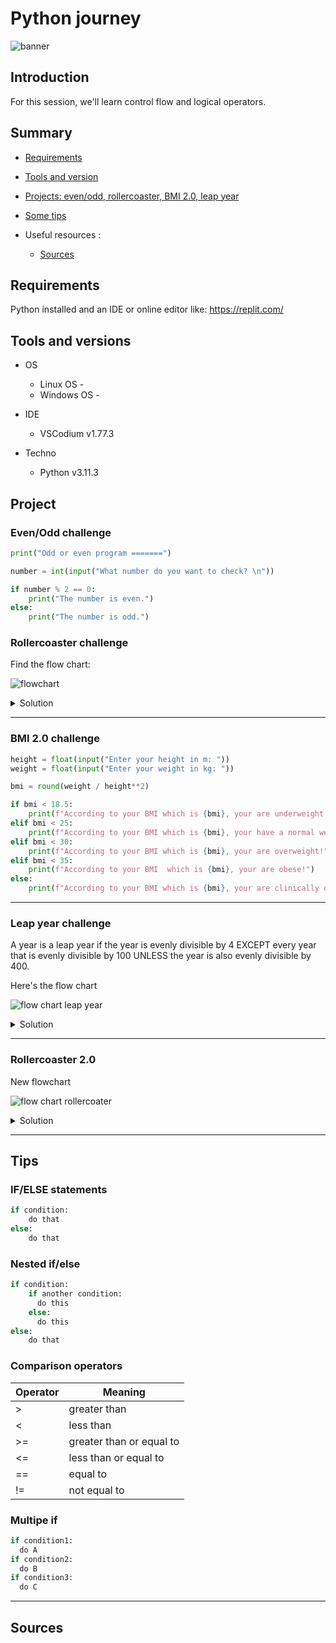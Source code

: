 # Python journey

![banner](./__docs__/media/banner.png)

## Introduction

For this session, we'll learn control flow and logical operators.

## Summary

- [Requirements](#requirements)
- [Tools and version](#tools-and-versions)
- [Projects: even/odd, rollercoaster, BMI 2.0, leap year](#project)
- [Some tips](#tips)

- Useful resources :

  - [Sources](#sources)

## Requirements

Python installed and an IDE or online editor like: <https://replit.com/>

## Tools and versions

- OS

  - Linux OS -
  - Windows OS -

- IDE

  - VSCodium v1.77.3

- Techno
  - Python v3.11.3

## Project

### Even/Odd challenge

```python
print("Odd or even program =======")

number = int(input("What number do you want to check? \n"))

if number % 2 == 0:
    print("The number is even.")
else:
    print("The number is odd.")
```

### Rollercoaster challenge

Find the flow chart:

![flowchart](./__docs__/flowchart.png)

<details>

<summary>Solution</summary>

```python
if height > 120:
    print("You can ride the rollercoaster!")
    age= int(input("What is your age ?"))

    if age <= 18:
        print("The ticket price is $7.")
    else:
        print("The ticket price is $12.")
else:
    print("Sorry, you have to grow taller before you can ride.")
```
</details>

---
### BMI 2.0 challenge

```python
height = float(input("Enter your height in m: "))
weight = float(input("Enter your weight in kg: "))

bmi = round(weight / height**2)

if bmi < 18.5:
    print(f"According to your BMI which is {bmi}, your are underweight!")
elif bmi < 25:
    print(f"According to your BMI which is {bmi}, your have a normal weight!")
elif bmi < 30:
    print(f"According to your BMI which is {bmi}, your are overweight!")
elif bmi < 35:
    print(f"According to your BMI  which is {bmi}, your are obese!")
else:
    print(f"According to your BMI which is {bmi}, your are clinically obese!")
```
---
### Leap year challenge

A year is a leap year if the year is evenly divisible by 4 EXCEPT every year that is evenly divisible by 100 UNLESS the year is also evenly divisible by 400.

Here's the flow chart

![flow chart leap year](./__docs__/flowchart-leapyear.png)

<details>

<summary>Solution</summary>

```python
year = int(input("Which year do you want to check? \n"))

if (year % 4) == 0:
    if (year % 100) == 0:
        if (year % 400) == 0:
            print(f"This year {year} is a leap year!")
        else:
            print(f"This year {year} is not a leap year!")
    else:
        print(f"This year {year} is a leap year!")
else:
    print(f"This year {year} is not a leap year!")
```
</details>

---

### Rollercoaster 2.0

New flowchart

![flow chart rollercoater](./__docs__/flowchart-rollercaster.png)

<details>

<summary>Solution</summary>

```python
print("Welcome to the rollercoaster!")
height = int(input("What is your height in cm? \n"))
child_ticket = 5
youth_ticket = 7
adult_ticket = 12
total_price = 0

if height > 120:
    print("You can ride the rollercoaster!")
    age= int(input("What is your age ? "))

    if age < 12:
        print(f"Child ticket price is ${child_ticket}.")
        total_price = child_ticket
    elif age <= 18:
        print(f"Youth ticket price is ${youth_ticket}.")
        total_price = youth_ticket
    else:
        print(f"Adult ticket price is ${adult_ticket}.")
        total_price = adult_ticket

    ask_photo = input("Would you like a photo? (yes/no) \n")
    if ask_photo == "yes":
        total_price += 3
        print(f"Ok, the total price is ${total_price}.")
    else:
        print(f"Ok, the total price is ${total_price}.")

else:
    print("Sorry, you have to grow taller before you can ride.")
```

</details>

---
## Tips

### IF/ELSE statements

```python
if condition:
    do that
else:
    do that
```

### Nested if/else

```python
if condition:
    if another condition:
      do this
    else:
      do this
else:
    do that
```

### Comparison operators

| Operator | Meaning                  |
| -------- | ------------------------ |
| >        | greater than             |
| <        | less than                |
| >=       | greater than or equal to |
| <=       | less than or equal to    |
| ==       | equal to                 |
| !=       | not equal to             |

### Multipe if

```python
if condition1:
  do A
if condition2:
  do B
if condition3:
  do C
```

---

## Sources
